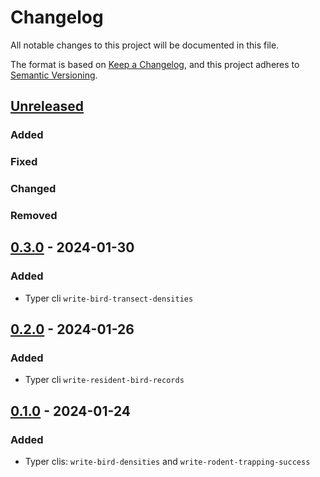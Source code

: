 # Changelog

All notable changes to this project will be documented in this file.

The format is based on [Keep a Changelog](https://keepachangelog.com/en/1.0.0/),
and this project adheres to [Semantic Versioning](https://semver.org/spec/v2.0.0.html).

## [Unreleased]

### Added

### Fixed

### Changed

### Removed

## [0.3.0] - 2024-01-30

### Added
- Typer cli `write-bird-transect-densities`

## [0.2.0] - 2024-01-26

### Added
- Typer cli `write-resident-bird-records`

## [0.1.0] - 2024-01-24

### Added
- Typer clis: `write-bird-densities` and `write-rodent-trapping-success`



[unreleased]: https://github.com/IslasGECI/transects/compare/v0.3.0...HEAD
[0.3.0]: https://github.com/IslasGECI/transects/compare/v0.2.0...v0.3.0
[0.2.0]: https://github.com/IslasGECI/transects/compare/v0.1.0...v0.2.0
[0.1.0]: https://github.com/IslasGECI/transects/releases/tag/v0.1.0
